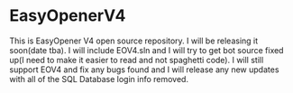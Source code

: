 # EasyOpenerV4

This is EasyOpener V4 open source repository. I will be releasing it soon(date tba). I will include EOV4.sln and I will try to get bot source fixed up(I need to make it easier to read and not spaghetti code). 
I will still support EOV4 and fix any bugs found and I will release any new updates with all of the SQL Database login info removed.

